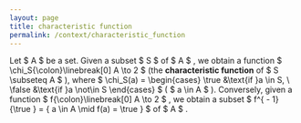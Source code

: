 ```yaml
---
layout: page
title: characteristic function
permalink: /context/characteristic_function
---
```

Let $ A $ be a set. Given a subset $ S $ of $ A $ , we obtain a function $ \chi_S{\colon}\linebreak[0] A \to 2 $ (the **characteristic function** of $ S \subseteq A $ ), where $ \chi_S(a) = \begin{cases} \true &\text{if }a \in S, \ \false &\text{if }a \not\in S \end{cases} $ ( $ a \in A $ ). Conversely, given a function $ f{\colon}\linebreak[0] A \to 2 $ , we obtain a subset $ f^{ - 1}{\true } = { a \in A \mid f(a) = \true } $ of $ A $ .
